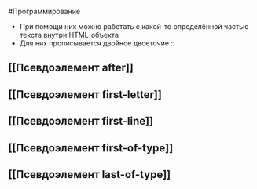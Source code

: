 #Программирование 
- При помощи них можно работать с какой-то определённой частью текста внутри HTML-объекта
- Для них прописывается двойное двоеточие :: 
## [[Псевдоэлемент after]]  
## [[Псевдоэлемент first-letter]] 
## [[Псевдоэлемент first-line]] 
## [[Псевдоэлемент first-of-type]] 
## [[Псевдоэлемент last-of-type]] 